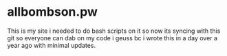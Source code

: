# allbombson.pw
This is my site i needed to do bash scripts on it so now its syncing with this git so everyone can dab on my code i geuss bc i wrote this in a day over a year ago with minimal updates.
